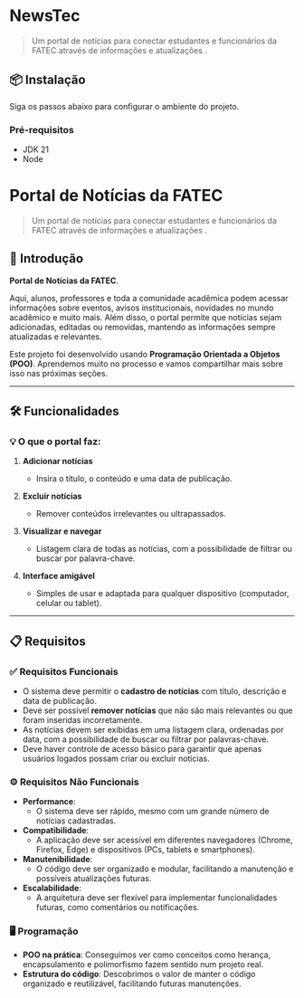 # NewsTec

>  Um portal de notícias para conectar estudantes e funcionários da FATEC através de informações e atualizações .  

## 📦 Instalação

Siga os passos abaixo para configurar o ambiente do projeto.

### Pré-requisitos

- JDK 21
- Node

# Portal de Notícias da FATEC  

> Um portal de notícias para conectar estudantes e funcionários da FATEC através de informações e atualizações .  

## 🌟 Introdução  

**Portal de Notícias da FATEC**.  

Aqui, alunos, professores e toda a comunidade acadêmica podem acessar informações sobre eventos, avisos institucionais, novidades no mundo acadêmico e muito mais. Além disso, o portal permite que notícias sejam adicionadas, editadas ou removidas, mantendo as informações sempre atualizadas e relevantes.  

Este projeto foi desenvolvido usando **Programação Orientada a Objetos (POO)**. Aprendemos muito no processo e vamos compartilhar mais sobre isso nas próximas seções.  

---

## 🛠️ Funcionalidades  

### 💡 O que o portal faz:  
1. **Adicionar notícias**  
   - Insira o título, o conteúdo e uma data de publicação.  

2. **Excluir notícias**  
   - Remover conteúdos irrelevantes ou ultrapassados.  

3. **Visualizar e navegar**  
   - Listagem clara de todas as notícias, com a possibilidade de filtrar ou buscar por palavra-chave.  

4. **Interface amigável**  
   - Simples de usar e adaptada para qualquer dispositivo (computador, celular ou tablet).  

---

## 📋 Requisitos  

### ✅ Requisitos Funcionais  
- O sistema deve permitir o **cadastro de notícias** com título, descrição e data de publicação.  
- Deve ser possível **remover notícias** que não são mais relevantes ou que foram inseridas incorretamente.  
- As notícias devem ser exibidas em uma listagem clara, ordenadas por data, com a possibilidade de buscar ou filtrar por palavras-chave.  
- Deve haver controle de acesso básico para garantir que apenas usuários logados possam criar ou excluir notícias.  

### ⚙️ Requisitos Não Funcionais  
- **Performance**:  
  - O sistema deve ser rápido, mesmo com um grande número de notícias cadastradas.  
- **Compatibilidade**:  
  - A aplicação deve ser acessível em diferentes navegadores (Chrome, Firefox, Edge) e dispositivos (PCs, tablets e smartphones).  
- **Manutenibilidade**:  
  - O código deve ser organizado e modular, facilitando a manutenção e possíveis atualizações futuras.  
- **Escalabilidade**:  
  - A arquitetura deve ser flexível para implementar funcionalidades futuras, como comentários ou notificações.  


### 🖥️ Programação 
- **POO na prática**: Conseguimos ver como conceitos como herança, encapsulamento e polimorfismo fazem sentido num projeto real.  
- **Estrutura do código**: Descobrimos o valor de manter o código organizado e reutilizável, facilitando futuras manutenções.  
